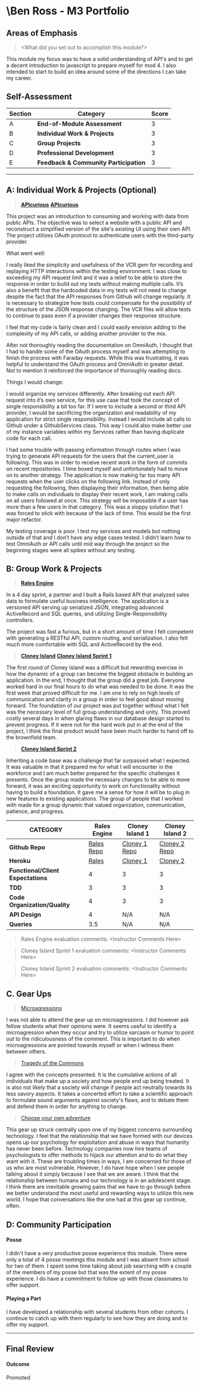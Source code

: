 # \Ben Ross - M3 Portfolio

## Areas of Emphasis

> \<What did you set out to accomplish this module?>

This module my focus was to have a solid understanding of API's and to get a decent introduction to javascript to prepare myself for mod 4. I also intended to start to build an idea around some of the directions I can take my career.

## Self-Assessment

| Section | Category | Score |
| --- | ----- | --- |
| A | **End-of-Module Assessment** | 3 |
| B | **Individual Work & Projects** | 3 |
| C | **Group Projects** | 3 |
| D | **Professional Development** | 3 |
| E | **Feedback & Community Participation** | 3 |

-----------------------

## A: Individual Work & Projects (Optional)

> **[APIcurious](http://backend.turing.io/module3/projects/apicurious)**
> **[APIcurious](https://github.com/Benja-Ross/APIcurious)**

This project was an introduction to consuming and working with data from public APIs. The objective was to select a website with a public API and reconstruct a simplified version of the site's existing UI using their own API. The project utilizes OAuth protocol to authenticate users with the third-party provider.

What went well:

I really liked the simplicity and usefulness of the VCR gem for recording and replaying HTTP interactions within the testing environment. I was close to exceeding my API request limit and it was a relief to be able to store the response in order to build out my tests without making multiple calls. It’s also a benefit that the hardcoded data in my tests will not need to change despite the fact that the API responses from Github will change regularly. It is necessary to strategize how tests could compensate for the possibility of the structure of the JSON response changing. The VCR files will allow tests to continue to pass even if a provider changes their response structure.

I feel that my code is fairly clean and I could easily envision adding to the complexity of my API calls, or adding another provider to the mix.

After not thoroughly reading the documentation on OmniAuth, I thought that I had to handle some of the OAuth process myself and was attempting to finish the process with Faraday requests. While this was frustrating, it was helpful to understand the OAuth process and OmniAuth in greater detail. Not to mention it reinforced the importance of thoroughly reading docs.

Things I would change:

I would organize my services differently. After breaking out each API request into it’s own service, for this use case that took the concept of single responsibility a bit too far. If I were to include a second or third API provider, I would be sacrificing the organization and readability of my application for strict single responsibility. Instead I would include all calls to Github under a GithubServices class. This way I could also make better use of my instance variables within my Services rather than having duplicate code for each call.

I had some trouble with passing information through routes when I was trying to generate API requests for the users that the current_user is following. This was in order to receive recent work in the form of commits on recent repositories. I time boxed myself and unfortunately had to move on to another strategy. The application is now making far too many API requests when the user clicks on the following link. Instead of only requesting the following, then displaying their information, then being able to make calls on individuals to display their recent work, I am making calls on all users followed at once. This strategy will be impossible if a user has more than a few users in that category. This was a sloppy solution that I was forced to stick with because of the lack of time. This would be the first major refactor.

My testing coverage is poor. I test my services and models but nothing outside of that and I don’t have any edge cases tested. I didn’t learn how to test OmniAuth or API calls until mid way through the project so the beginning stages were all spikes without any testing.

## B: Group Work & Projects

> **[Rales Engine](http://backend.turing.io/module3/projects/rails_engine)**

In a 4 day sprint, a partner and I built a Rails based API that analyzed sales data to formulate useful business intelligence. The application is a versioned API serving up serialized JSON, integrating advanced ActiveRecord and SQL queries, and utilizing Single-Responsibility controllers.

The project was fast a furious, but in a short amount of time I felt competent with generating a RESTful API, custom routing, and serialization. I also felt much more comfortable with SQL and ActiveRecord by the end.

> **[Cloney Island](http://backend.turing.io/module3/projects/cloney_island/cloney_island)**
> **[Cloney Island Sprint 1](https://github.com/rongxanh88/cloney_island_airbnb)**

The first round of Cloney Island was a difficult but rewarding exercise in how the dynamic of a group can become the biggest obstacle in building an application. In the end, I thought that the group did a great job. Everyone worked hard in our final hours to do what was needed to be done. It was the first week that proved difficult for me. I am one to rely on high levels of communication and clarity in a group in order to feel good about moving forward. The foundation of our project was put together without what I felt was the necessary level of full group understanding and unity. This proved costly several days in when glaring flaws in our database design started to prevent progress. If it were not for the hard work put in at the end of the project, I think the final product would have been much harder to hand off to the brownfield team.

> **[Cloney Island Sprint 2](https://github.com/sarahdactyl71/kickstarter_clone)**

Inheriting a code base was a challenge that far surpassed what I expected. It was valuable in that it prepared me for what I will encounter in the workforce and I am much better prepared for the specific challenges it presents. Once the group made the necessary changes to be able to move forward, it was an exciting opportunity to work on functionality without having to build a foundation. It gave me a sense for how it will be to plug in new features to existing applications. The group of people that I worked with made for a group dynamic that valued organization, communication, patience, and progress.

| CATEGORY | Rales Engine | Cloney Island 1 | Cloney Island 2 |
| --- | --- | --- | --- |
| **Github Repo** | [Rales Repo](https://github.com/Benja-Ross/rales_engine) | [Cloney 1 Repo](https://github.com/rongxanh88/cloney_island_airbnb) | [Cloney 2 Repo](https://github.com/sarahdactyl71/kickstarter_clone) |
| **Heroku** | [Rales](https://) | [Cloney 1]() | [Cloney 2](https://ks-clone.herokuapp.com/) |
| **Functional/Client Expectations** | 4 | 3 | 3 |
| **TDD** | 3 | 3 | 3 |
| **Code Organization/Quality** | 4 | 3 | 3 |
| **API Design** | 4 | N/A | N/A |
| **Queries** | 3.5 | N/A | N/A |

> Rales Engine evaluation comments:
\<Instructor Comments Here>

> Cloney Island Sprint 1 evaluation comments:
\<Instructor Comments Here>

> Cloney Island Sprint 2 evaluation comments:
\<Instructor Comments Here>

## C. **Gear Ups**

> [Microagressions](https://github.com/turingschool/gear-up/blob/master/microaggressions_original.markdown)

I was not able to attend the gear up on microagressions. I did however ask fellow students what their opinions were. It seems useful to identify a microagression when they occur and try to utilize sarcasm or humor to point out to the ridiculousness of the comment. This is important to do when microagressions are pointed towards myself or when I witness them between others.

> [Tragedy of the Commons](https://github.com/turingschool/gear-up/blob/master/tragedy_of_the_commons.markdown)

I agree with the concepts presented. It is the cumulative actions of all individuals that make up a society and how people end up being treated. It is also not likely that a society will change if people act neutrally towards its less savory aspects. It takes a concerted effort to take a scientific approach to formulate sound arguments against society's flaws, and to debate them and defend them in order for anything to change.

> [Choose your own adventure](https://github.com/turingschool/gear-up/)

This gear up struck centrally upon one of my biggest concerns surrounding technology. I feel that the relationship that we have formed with our devices opens up our psychology for exploitation and abuse in ways that humanity has never been before. Technology companies now hire teams of psychologists to offer methods to hijack our attention and to do what they want with it. These are troubling times in ways, I am concerned for those of us who are most vulnerable. However, I do have hope when I see people talking about it simply because I see that we are aware. I think that the relationship between humans and our technology is in an adolescent stage. I think there are inevitable growing pains that we have to go through before we better understand the most useful and rewarding ways to utilize this new world. I hope that conversations like the one had at this gear up continue, often.

## D: Community Participation

#### **Posse**

I didn't have a very productive posse experience this module. There were only a total of 4 posse meetings this module and I was absent from school for two of them. I spent some time taking about job searching with a couple of the members of my posse but that was the extent of my posse experience. I do have a commitment to follow up with those classmates to offer support.

#### **Playing a Part**

I have developed a relationship with several students from other cohorts. I continue to catch up with them regularly to see how they are doing and to offer my support.

------------------

## Final Review

#### Outcome

Promoted
